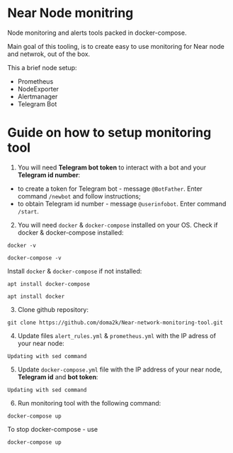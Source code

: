 # Near Node monitring
Node monitoring and alerts tools packed in docker-compose.

Main goal of this tooling, is to create easy to use monitoring for Near node and netwrok, out of the box.



This a brief node setup:
- Prometheus 
- NodeExporter
- Alertmanager 
- Telegram Bot


# Guide on how to setup monitoring tool

1) You will need **Telegram bot token** to interact with a bot and your **Telegram id number**:
- to create a token for Telegram bot - message `@BotFather`. Enter command `/newbot` and follow instructions;
- to obtain Telegram id number - message `@userinfobot`. Enter command `/start`.

2) You will need `docker` & `docker-compose` installed on your OS. Check if docker & docker-compose installed:

```
docker -v
```
```
docker-compose -v
```

Install `docker` & `docker-compose` if not installed:

```
apt install docker-compose
```
```
apt install docker
```

3) Clone github repository:
```
git clone https://github.com/doma2k/Near-network-monitoring-tool.git
```

4) Update files `alert_rules.yml` & `prometheus.yml` with the IP adress of your near node:
```
Updating with sed command
```

5) Update `docker-compose.yml` file with the IP address of your near node, **Telegram id** and **bot token**:
```
Updating with sed command
```

6) Run monitoring tool with the following command:
```
docker-compose up
```

To stop docker-compose - use 
```
docker-compose up
```
